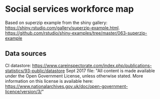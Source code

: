 # Social services workforce map


Based on superzip example from the shiny gallery: <https://shiny.rstudio.com/gallery/superzip-example.html>.
<https://github.com/rstudio/shiny-examples/tree/master/063-superzip-example>

## Data sources

CI datastore: <https://www.careinspectorate.com/index.php/publications-statistics/93-public/datastore>
Sept 2017 file: "All content is made available under the Open Government License, unless otherwise stated. More information on this license is available here: https://www.nationalarchives.gov.uk/doc/open-government-licence/version/3/"
